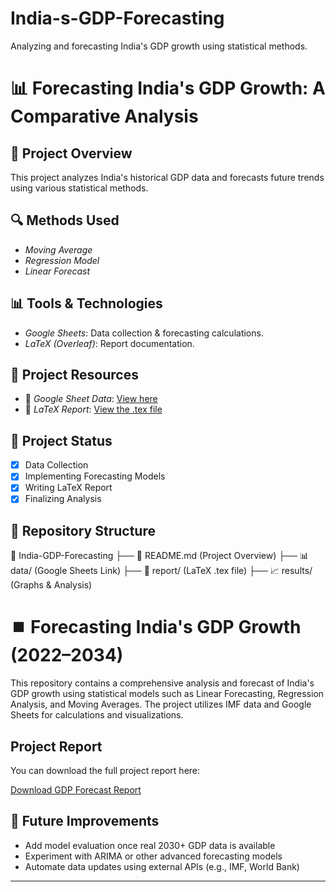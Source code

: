 # India-s-GDP-Forecasting
Analyzing and forecasting India's GDP growth using statistical methods.
# 📊 Forecasting India's GDP Growth: A Comparative Analysis  

## 📌 Project Overview  
This project analyzes India's historical GDP data and forecasts future trends using various statistical methods.  

## 🔍 Methods Used  
- *Moving Average*  
- *Regression Model*  
- *Linear Forecast*  

## 📊 Tools & Technologies  
- *Google Sheets*: Data collection & forecasting calculations.  
- *LaTeX (Overleaf)*: Report documentation.  

## 📂 Project Resources  
- 📜 *Google Sheet Data*: [View here](https://docs.google.com/spreadsheets/d/1JI72EEZ0OW1dXDUGrNq2rkyfjeINN_e_DPJ6epfPNA4/edit?usp=drivesdk)  
- 📄 *LaTeX Report*: [View the .tex file](main.tex)

## 🚀 Project Status 
- [x] Data Collection  
- [x] Implementing Forecasting Models  
- [x] Writing LaTeX Report  
- [x] Finalizing Analysis  

## 📁 Repository Structure

📂 India-GDP-Forecasting
├── 📄 README.md (Project Overview)
├── 📊 data/ (Google Sheets Link)
├── 📜 report/ (LaTeX .tex file)
├── 📈 results/ (Graphs & Analysis)

# ⏹️ Forecasting India's GDP Growth (2022–2034)

This repository contains a comprehensive analysis and forecast of India's GDP growth using statistical models such as Linear Forecasting, Regression Analysis, and Moving Averages. The project utilizes IMF data and Google Sheets for calculations and visualizations.

## Project Report

You can download the full project report here:

[Download GDP Forecast Report](./FORECAST_REPORT.pdf)


## 🚀 Future Improvements
- Add model evaluation once real 2030+ GDP data is available  
- Experiment with ARIMA or other advanced forecasting models  
- Automate data updates using external APIs (e.g., IMF, World Bank)

---
